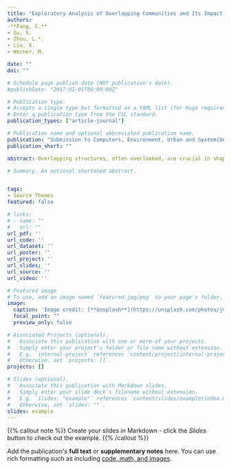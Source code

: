 ```yaml
---
title: "Exploratory Analysis of Overlapping Communities and Its Impact Factors for Megaregion Cities in South China with Geospatial Big Data. "
authors:
-**Fang, C.** 
- Gu, X.
- Zhou, L.*.
- Liu, X.
- Werner, M.

date: ""
doi: ""

# Schedule page publish date (NOT publication's date).
#publishDate: "2017-01-01T00:00:00Z"

# Publication type.
# Accepts a single type but formatted as a YAML list (for Hugo requirements).
# Enter a publication type from the CSL standard.
publication_types: ["article-journal"]

# Publication name and optional abbreviated publication name.
publication: "Submission to Computers, Environment, Urban and System(Under Second-Round Review)"
publication_short: ""

abstract: Overlapping structures, often overlooked, are crucial in shaping comprehensive urban development and broader megaregional strategies. To address the gap, this study conducts the overlapping communities analysis in the Pearl River Delta (PRD), a megaregion in South China, using big geospatial data from 2018. A novel Overlapping Community Detection based on Density Peaks (OCDDP) is employed to generate multiple communities with diverse functions for different nodes in the commuting network of 60 sub-city divisions. We identify eight overlapping communities in PRD characterized by two categories of communities predominantly centered around Shenzhen and Guangzhou, revealing a bicentric spatial structure. Notably, central sub-cities are characterized by a low-overlap attribute, while peripheral sub-cities manifest a high-overlap tendency. Furthermore, the study investigates the driving forces behind these communities through ridge regression to analyze the impacts of various spatial flows, including policies, investment amount and times, branch funding and number, travel cost, and travel distance, co-patenting, and search index. This part found that four Shenzhen-centric communities are primarily driven by travel cost, co-patenting, branch funding, and number, while the four Guangzhou-centric communities are influenced by co-patenting, investment amount, and times. This study emphasizes differentiated functional linkages and the need for precise policy positioning and resource allocation, paving the way for a coordinated and holistic approach to megaregional development.

# Summary. An optional shortened abstract.


tags:
- Source Themes
featured: false

# links:
# - name: ""
#   url: ""
url_pdf: ''
url_code: ''
url_dataset: ''
url_poster: ''
url_project: ''
url_slides: ''
url_source: ''
url_video: ''

# Featured image
# To use, add an image named `featured.jpg/png` to your page's folder. 
image:
  caption: 'Image credit: [**Unsplash**](https://unsplash.com/photos/jdD8gXaTZsc)'
  focal_point: ""
  preview_only: false

# Associated Projects (optional).
#   Associate this publication with one or more of your projects.
#   Simply enter your project's folder or file name without extension.
#   E.g. `internal-project` references `content/project/internal-project/index.md`.
#   Otherwise, set `projects: []`.
projects: []

# Slides (optional).
#   Associate this publication with Markdown slides.
#   Simply enter your slide deck's filename without extension.
#   E.g. `slides: "example"` references `content/slides/example/index.md`.
#   Otherwise, set `slides: ""`.
slides: example
---
```


{{% callout note %}}
Create your slides in Markdown - click the *Slides* button to check out the example.
{{% /callout %}}

Add the publication's **full text** or **supplementary notes** here. You can use rich formatting such as including [code, math, and images](https://docs.hugoblox.com/content/writing-markdown-latex/).
